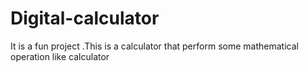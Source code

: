 # Digital-calculator
It is a fun project .This is a calculator that perform some mathematical operation like calculator
